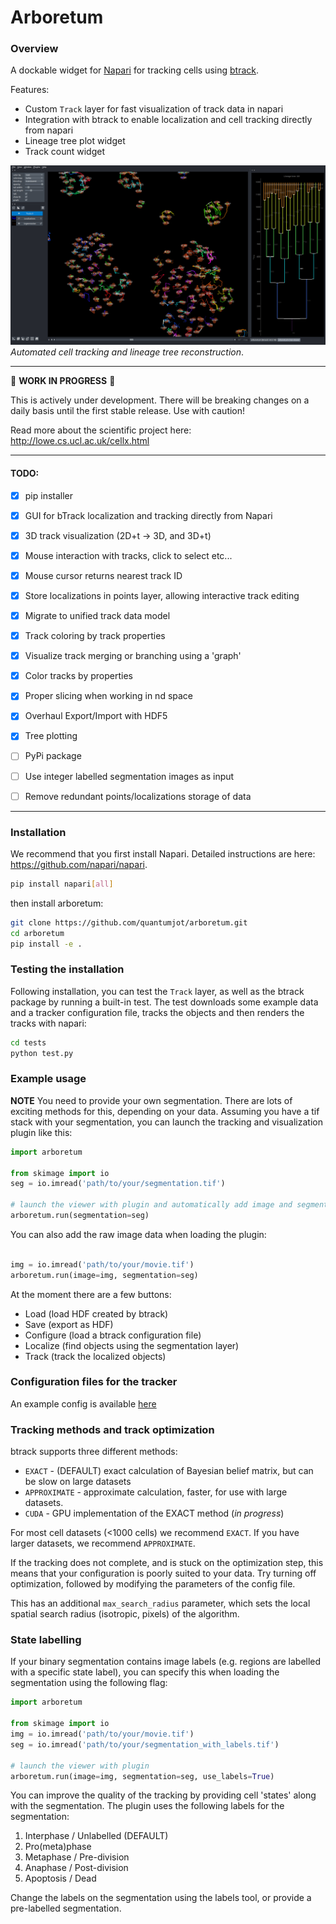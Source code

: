 # Arboretum

### Overview

A dockable widget for [Napari](https://github.com/napari) for tracking cells using [btrack](https://github.com/quantumjot/BayesianTracker).

Features:
+ Custom `Track` layer for fast visualization of track data in napari
+ Integration with btrack to enable localization and cell tracking directly from napari
+ Lineage tree plot widget
+ Track count widget

[![LineageTree](./examples/napari.png)](http://lowe.cs.ucl.ac.uk/cellx.html)  
*Automated cell tracking and lineage tree reconstruction*.

---  

 :construction:  **WORK IN PROGRESS**  :construction:

 This is actively under development. There will be breaking changes on a daily basis until the first stable release. Use with caution!

 Read more about the scientific project here:
 http://lowe.cs.ucl.ac.uk/cellx.html

---

#### TODO:
+ [x] pip installer
+ [x] GUI for bTrack localization and tracking directly from Napari
+ [x] 3D track visualization (2D+t -> 3D, and 3D+t)
+ [x] Mouse interaction with tracks, click to select etc...
+ [x] Mouse cursor returns nearest track ID
+ [x] Store localizations in points layer, allowing interactive track editing
+ [x] Migrate to unified track data model
+ [x] Track coloring by track properties
+ [x] Visualize track merging or branching using a 'graph'
+ [x] Color tracks by properties
+ [x] Proper slicing when working in nd space
+ [x] Overhaul Export/Import with HDF5
+ [x] Tree plotting
+ [ ] PyPi package
+ [ ] Use integer labelled segmentation images as input
+ [ ] Remove redundant points/localizations storage of data


---

### Installation

We recommend that you first install Napari. Detailed instructions are here: https://github.com/napari/napari.

```sh
pip install napari[all]
```

then install arboretum:

```sh
git clone https://github.com/quantumjot/arboretum.git
cd arboretum
pip install -e .
```


### Testing the installation




Following installation, you can test the `Track` layer, as well as the btrack
package by running a built-in test. The test downloads some example data and a
tracker configuration file, tracks the objects and then renders the tracks with
napari:

```sh
cd tests
python test.py
```

### Example usage

**NOTE** You need to provide your own segmentation. There are lots of exciting
methods for this, depending on your data. Assuming you have a tif stack with
your segmentation, you can launch the tracking and visualization plugin like
this:

```python
import arboretum

from skimage import io
seg = io.imread('path/to/your/segmentation.tif')

# launch the viewer with plugin and automatically add image and segmentation
arboretum.run(segmentation=seg)
```

You can also add the raw image data when loading the plugin:
```python

img = io.imread('path/to/your/movie.tif')
arboretum.run(image=img, segmentation=seg)
```

At the moment there are a few buttons:
+ Load (load HDF created by btrack)
+ Save (export as HDF)
+ Configure (load a btrack configuration file)
+ Localize (find objects using the segmentation layer)
+ Track (track the localized objects)

### Configuration files for the tracker

An example config is available [here](https://github.com/quantumjot/arboretum/blob/master/tests/cell_config.json)


### Tracking methods and track optimization

btrack supports three different methods:
+ `EXACT` - (DEFAULT) exact calculation of Bayesian belief matrix, but can be slow on large datasets
+ `APPROXIMATE` - approximate calculation, faster, for use with large datasets.
+ `CUDA` - GPU implementation of the EXACT method (*in progress*)

For most cell datasets (<1000 cells) we recommend `EXACT`. If you have larger
datasets, we recommend `APPROXIMATE`.

If the tracking does not complete, and is stuck on the optimization step, this
means that your configuration is poorly suited to your data. Try turning off
optimization, followed by modifying the parameters of the config file.

This has an additional `max_search_radius` parameter, which sets the local
spatial search radius (isotropic, pixels) of the algorithm.

### State labelling

If your binary segmentation contains image labels (e.g. regions are labelled
with a specific state label), you can specify this when loading the segmentation
using the following flag:

```python
import arboretum

from skimage import io
img = io.imread('path/to/your/movie.tif')
seg = io.imread('path/to/your/segmentation_with_labels.tif')

# launch the viewer with plugin  
arboretum.run(image=img, segmentation=seg, use_labels=True)
```

You can improve the quality of the tracking by providing cell 'states' along
with the segmentation. The plugin uses the following labels for the segmentation:

1. Interphase / Unlabelled (DEFAULT)
2. Pro(meta)phase
3. Metaphase / Pre-division
4. Anaphase / Post-division
5. Apoptosis / Dead

Change the labels on the segmentation using the labels tool, or provide a
pre-labelled segmentation.

